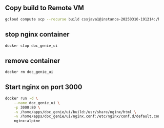 ## Copy build to Remote VM
```bash
gcloud compute scp --recurse build cssjava1@instance-20250310-191214:/home/apps/doc_genie/ui
```

## stop nginx container
```bash
docker stop doc_genie_ui
```

## remove container
```bash
docker rm doc_genie_ui
```

## Start nginx on port 3000
```bash
docker run -d \
    --name doc_genie_ui \
    -p 3000:80 \
    -v /home/apps/doc_genie/ui/build:/usr/share/nginx/html \
    -v /home/apps/doc_genie/ui/nginx.conf:/etc/nginx/conf.d/default.conf \
    nginx:alpine
```